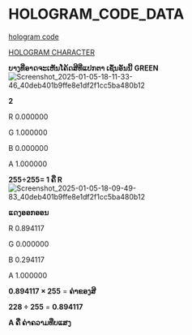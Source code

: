 # HOLOGRAM_CODE_DATA

[hologram code](https://www.mediafire.com/file/n3hfgdcbn78thqq/CODE+HOLOGRAM+DATA.zip/file)

[HOLOGRAM CHARACTER](https://www.mediafire.com/file/jynk95ceh3sq7ug/CHARACTER+HOLOGRAM.zip/file)

**ບາງທີ່ອາດຈະເຫັນໂຄ້ດສີທີ່ແປກຕາ ເຊັ່ນອັນນີ້**
**GREEN**
![Screenshot_2025-01-05-18-11-33-46_40deb401b9ffe8e1df2f1cc5ba480b12](https://github.com/user-attachments/assets/719ccc72-77f1-4ae1-94e4-d0d874dd3977)


**2**

R 0.000000

G 1.000000

B 0.000000

A 1.000000

**255÷255= 1 ຄື R**
![Screenshot_2025-01-05-18-09-49-83_40deb401b9ffe8e1df2f1cc5ba480b12](https://github.com/user-attachments/assets/e80e0e32-5e33-4356-b290-6cd9f00ee96e)

**ແດງອອກອອນ**

R 0.894117

G 0.000000

B 0.294117

A 1.000000

**0.894117 × 255** = **ຄ່າຂອງສີ**

**228 ÷ 255** = **0.894117**

**A ຄື່ ຄ່າຄວາມທືບແສງ**
